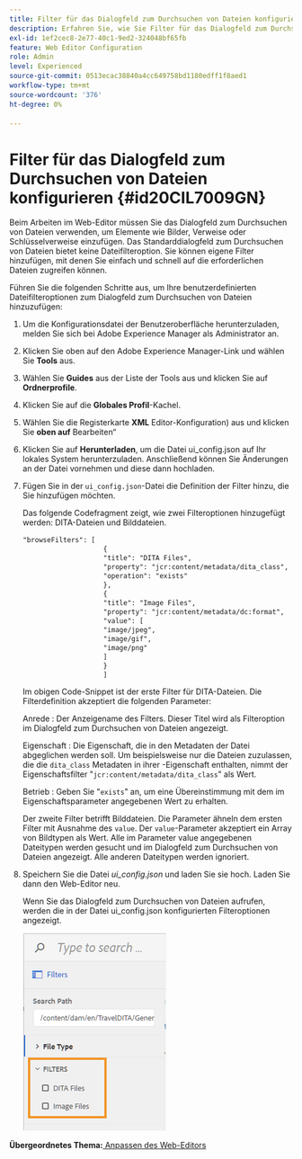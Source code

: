 ```yaml
---
title: Filter für das Dialogfeld zum Durchsuchen von Dateien konfigurieren
description: Erfahren Sie, wie Sie Filter für das Dialogfeld zum Durchsuchen von Dateien konfigurieren
exl-id: 1ef2cec8-2e77-40c1-9ed2-324048bf65fb
feature: Web Editor Configuration
role: Admin
level: Experienced
source-git-commit: 0513ecac38840a4cc649758bd1180edff1f8aed1
workflow-type: tm+mt
source-wordcount: '376'
ht-degree: 0%

---
```


# Filter für das Dialogfeld zum Durchsuchen von Dateien konfigurieren {#id20CIL7009GN}

Beim Arbeiten im Web-Editor müssen Sie das Dialogfeld zum Durchsuchen von Dateien verwenden, um Elemente wie Bilder, Verweise oder Schlüsselverweise einzufügen. Das Standarddialogfeld zum Durchsuchen von Dateien bietet keine Dateifilteroption. Sie können eigene Filter hinzufügen, mit denen Sie einfach und schnell auf die erforderlichen Dateien zugreifen können.

Führen Sie die folgenden Schritte aus, um Ihre benutzerdefinierten Dateifilteroptionen zum Dialogfeld zum Durchsuchen von Dateien hinzuzufügen:

1. Um die Konfigurationsdatei der Benutzeroberfläche herunterzuladen, melden Sie sich bei Adobe Experience Manager als Administrator an.

1. Klicken Sie oben auf den Adobe Experience Manager-Link und wählen Sie **Tools** aus.
1. Wählen Sie **Guides** aus der Liste der Tools aus und klicken Sie auf **Ordnerprofile**.
1. Klicken Sie auf die **Globales Profil**-Kachel.
1. Wählen Sie die Registerkarte **XML** Editor-Konfiguration) aus und klicken Sie **oben auf** Bearbeiten“
1. Klicken Sie auf **Herunterladen**, um die Datei ui\_config.json auf Ihr lokales System herunterzuladen. Anschließend können Sie Änderungen an der Datei vornehmen und diese dann hochladen.
1. Fügen Sie in der `ui_config.json`-Datei die Definition der Filter hinzu, die Sie hinzufügen möchten.

   Das folgende Codefragment zeigt, wie zwei Filteroptionen hinzugefügt werden: DITA-Dateien und Bilddateien.

   ```
   "browseFilters": [
                       {
                       "title": "DITA Files",
                       "property": "jcr:content/metadata/dita_class",
                       "operation": "exists"
                       },
                       {
                       "title": "Image Files",
                       "property": "jcr:content/metadata/dc:format",
                       "value": [
                       "image/jpeg",
                       "image/gif",
                       "image/png"
                       ]
                       }
                       ]
   ```

   Im obigen Code-Snippet ist der erste Filter für DITA-Dateien. Die Filterdefinition akzeptiert die folgenden Parameter:

   Anrede
:   Der Anzeigename des Filters. Dieser Titel wird als Filteroption im Dialogfeld zum Durchsuchen von Dateien angezeigt.

   Eigenschaft
:   Die Eigenschaft, die in den Metadaten der Datei abgeglichen werden soll. Um beispielsweise nur die Dateien zuzulassen, die die `dita_class` Metadaten in ihrer -Eigenschaft enthalten, nimmt der Eigenschaftsfilter &quot;`jcr:content/metadata/dita_class`&quot; als Wert.

   Betrieb
:   Geben Sie &quot;`exists`&quot; an, um eine Übereinstimmung mit dem im Eigenschaftsparameter angegebenen Wert zu erhalten.

   Der zweite Filter betrifft Bilddateien. Die Parameter ähneln dem ersten Filter mit Ausnahme des `value`. Der `value`-Parameter akzeptiert ein Array von Bildtypen als Wert. Alle im Parameter value angegebenen Dateitypen werden gesucht und im Dialogfeld zum Durchsuchen von Dateien angezeigt. Alle anderen Dateitypen werden ignoriert.

1. Speichern Sie die Datei *ui\_config.json* und laden Sie sie hoch. Laden Sie dann den Web-Editor neu.

   Wenn Sie das Dialogfeld zum Durchsuchen von Dateien aufrufen, werden die in der Datei ui\_config.json konfigurierten Filteroptionen angezeigt.

   ![](assets/file-browse-custom-filters.png)


**Übergeordnetes Thema:**[ Anpassen des Web-Editors](conf-web-editor.md)

